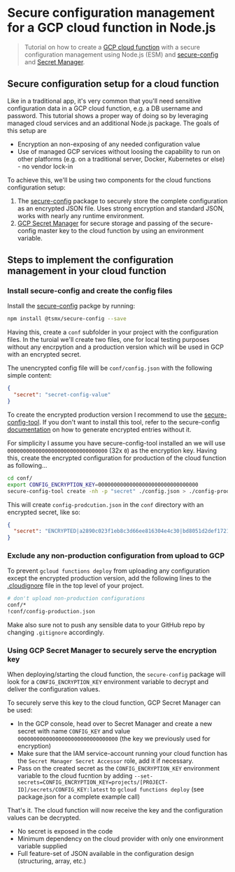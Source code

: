 # Secure configuration management for a GCP cloud function in Node.js

> Tutorial on how to create a [GCP cloud function](https://cloud.google.com/functions/docs/concepts/overview) with a secure configuration management using Node.js (ESM) and [secure-config](https://www.npmjs.com/package/@tsmx/secure-config) and [Secret Manager](https://cloud.google.com/secret-manager).

## Secure configuration setup for a cloud function

Like in a traditional app, it's very common that you'll need sensitive configuration data in a GCP cloud function, e.g. a DB username and password. This tutorial shows a proper way of doing so by leveraging managed cloud services and an additional Node.js package. The goals of this setup are

- Encryption an non-exposing of any needed configuration value
- Use of managed GCP services without loosing the capability to run on other platforms (e.g. on a traditional server, Docker, Kubernetes or else) - no vendor lock-in

To achieve this, we'll be using two components for the cloud functions configuration setup:

1. The [secure-config]() package to securely store the complete configuration as an encrypted JSON file. Uses strong encryption and standard JSON, works with nearly any runtime environment.
2. [GCP Secret Manager](https://cloud.google.com/secret-manager) for secure storage and passing of the secure-config master key to the cloud function by using an environment variable.

## Steps to implement the configuration management in your cloud function

### Install secure-config and create the config files

Install the [secure-config](https://www.npmjs.com/package/@tsmx/secure-config) packge by running:

```bash
npm install @tsmx/secure-config --save
```

Having this, create a `conf` subfolder in your project with the configuration files. In the turoial we'll create two files, one for local testing purposes without any encrpytion and a production version which will be used in GCP with an encrypted secret.

The unencrypted config file will be `conf/config.json` with the following simple content:

```json
{
  "secret": "secret-config-value"
}
```

To create the encrypted production version I recommend to use the [secure-config-tool](https://www.npmjs.com/package/@tsmx/secure-config-tool). If you don't want to install this tool, refer to the secure-config [documentation](https://tsmx.net/secure-config/#Encrypted_configuration_entries) on how to generate encrypted entries without it.

For simplicity I assume you have secure-config-tool installed an we will use `00000000000000000000000000000000` (32x `0`) as the encryption key. Having this, create the encrypted configuration for production of the cloud function as following...

```bash
cd conf/
export CONFIG_ENCRYPTION_KEY=00000000000000000000000000000000
secure-config-tool create -nh -p "secret" ./config.json > ./config-production.json
```

This will create `config-prodcution.json` in the `conf` directory with an encrypted secret, like so:

```json
{
  "secret": "ENCRYPTED|a2890c023f1eb8c3d66ee816304e4c30|bd8051d2def1721588f469c348ab052269bd1f332809d6e6401abc3c5636299d"
}
```

### Exclude any non-production configuration from upload to GCP

To prevent `gcloud functions deploy` from uploading any configuration except the encrypted production version, add the following lines to the [.cloudignore](https://cloud.google.com/sdk/gcloud/reference/topic/gcloudignore) file in the top level of your project.

```bash
# don't upload non-production configurations
conf/*
!conf/config-production.json
```

Make also sure not to push any sensible data to your GitHub repo by changing `.gitignore` accordingly.

### Using GCP Secret Manager to securely serve the encryption key

When deploying/starting the cloud function, the `secure-config` package will look for a `CONFIG_ENCRYPTION_KEY` environment variable to decrypt and deliver the configuration values.

To securely serve this key to the cloud function, GCP Secret Manager can be used:

- In the GCP console, head over to Secret Manager and create a new secret with name `CONFIG_KEY` and value `00000000000000000000000000000000` (the key we previously used for encryption)
- Make sure that the IAM service-account running your cloud function has the `Secret Manager Secret Accessor` role, add it if necessary.
- Pass on the created secret as the `CONFIG_ENCRYPTION_KEY` environment variable to the cloud fucntion by adding `--set-secrets=CONFIG_ENCRYPTION_KEY=projects/[PROJECT-ID]/secrets/CONFIG_KEY:latest` to `gcloud functions deploy` (see package.json for a complete example call)

That's it. The cloud function will now receive the key and the configuration values can be decrypted.
- No secret is exposed in the code
- Minimum dependency on the cloud provider with only one environment variable supplied
- Full feature-set of JSON available in the configuration design (structuring, array, etc.)
